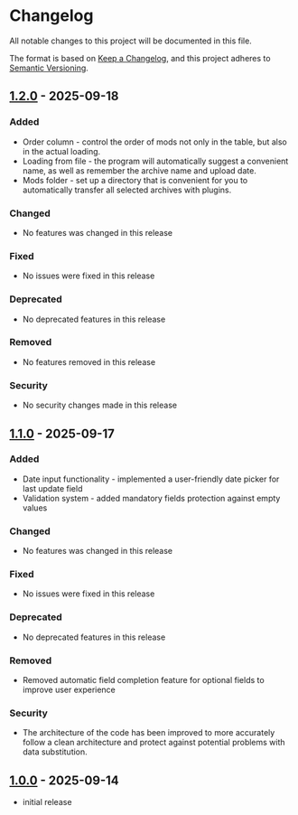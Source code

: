 ﻿# Changelog

All notable changes to this project will be documented in this file.

The format is based on [Keep a Changelog],
and this project adheres to [Semantic Versioning].

## [1.2.0] - 2025-09-18

### Added

- Order column - control the order of mods not only in the table, but also in the actual loading.
- Loading from file - the program will automatically suggest a convenient name, as well as remember the archive name and upload date.
- Mods folder - set up a directory that is convenient for you to automatically transfer all selected archives with plugins.

### Changed

- No features was changed in this release

### Fixed

- No issues were fixed in this release

### Deprecated

- No deprecated features in this release

### Removed

- No features removed in this release

### Security

- No security changes made in this release


## [1.1.0] - 2025-09-17

### Added

- Date input functionality - implemented a user-friendly date picker for last update field
- Validation system - added mandatory fields protection against empty values

### Changed

- No features was changed in this release

### Fixed

- No issues were fixed in this release

### Deprecated

- No deprecated features in this release

### Removed

- Removed automatic field completion feature for optional fields to improve user experience

### Security

- The architecture of the code has been improved to more accurately follow a clean architecture and protect against potential problems with data substitution.

## [1.0.0] - 2025-09-14

- initial release

<!-- Links -->
[keep a changelog]: https://keepachangelog.com/en/1.0.0/
[semantic versioning]: https://semver.org/spec/v2.0.0.html

<!-- Versions -->
[1.2.0]: https://github.com/VidyakinIvan/Modding-Assistant/compare/Modding-Assistant%2Fv1.1.0...Modding-Assistant%2Fv1.2.0
[1.1.0]: https://github.com/VidyakinIvan/Modding-Assistant/compare/Modding-Assistant%2Fv1.0.0...Modding-Assistant%2Fv1.1.0
[1.0.0]: https://github.com/VidyakinIvan/Modding-Assistant/releases/tag/Modding-Assistant%2Fv1.0.0
